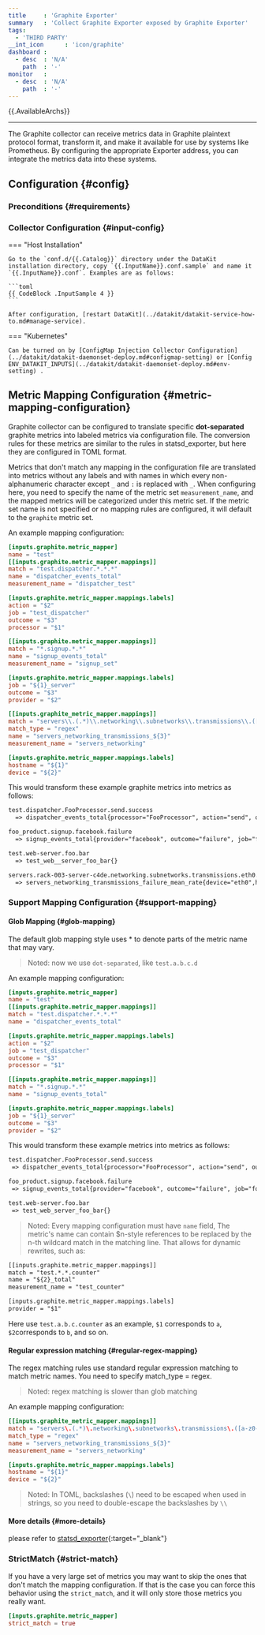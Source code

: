 ```yaml
---
title     : 'Graphite Exporter'
summary   : 'Collect Graphite Exporter exposed by Graphite Exporter'
tags:
  - 'THIRD PARTY'
__int_icon      : 'icon/graphite'
dashboard :
  - desc  : 'N/A'
    path  : '-'
monitor   :
  - desc  : 'N/A'
    path  : '-'
---
```



{{.AvailableArchs}}

---

The Graphite collector can receive metrics data in Graphite plaintext protocol format, transform it, and make it available for use by systems like Prometheus. By configuring the appropriate Exporter address, you can integrate the metrics data into these systems.

## Configuration {#config}

### Preconditions {#requirements}

### Collector Configuration {#input-config}
<!-- markdownlint-disable MD046 -->
=== "Host Installation"

    Go to the `conf.d/{{.Catalog}}` directory under the DataKit installation directory, copy `{{.InputName}}.conf.sample` and name it `{{.InputName}}.conf`. Examples are as follows:

    ```toml
    {{ CodeBlock .InputSample 4 }}
    ```

    After configuration, [restart DataKit](../datakit/datakit-service-how-to.md#manage-service).

=== "Kubernetes"

    Can be turned on by [ConfigMap Injection Collector Configuration](../datakit/datakit-daemonset-deploy.md#configmap-setting) or [Config ENV_DATAKIT_INPUTS](../datakit/datakit-daemonset-deploy.md#env-setting) .
<!-- markdownlint-enable -->

## Metric Mapping Configuration {#metric-mapping-configuration}

Graphite collector can be configured to translate specific **dot-separated** graphite metrics into labeled metrics via configuration file. The conversion rules for these metrics are similar to the rules in statsd_exporter, but here they are configured in TOML format.

Metrics that don't match any mapping in the configuration file are translated into metrics without any labels and with names in which every non-alphanumeric character except `_` and `:` is replaced with `_`. When configuring here, you need to specify the name of the metric set `measurement_name`, and the mapped metrics will be categorized under this metric set. If the metric set name is not specified or no mapping rules are configured, it will default to the `graphite` metric set.

An example mapping configuration:

```toml
[inputs.graphite.metric_mapper]
name = "test"
[[inputs.graphite.metric_mapper.mappings]]
match = "test.dispatcher.*.*.*"
name = "dispatcher_events_total"
measurement_name = "dispatcher_test"

[inputs.graphite.metric_mapper.mappings.labels]
action = "$2"
job = "test_dispatcher"
outcome = "$3"
processor = "$1"

[[inputs.graphite.metric_mapper.mappings]]
match = "*.signup.*.*"
name = "signup_events_total"
measurement_name = "signup_set"

[inputs.graphite.metric_mapper.mappings.labels]
job = "${1}_server"
outcome = "$3"
provider = "$2"

[[inputs.graphite_metric_mapper.mappings]]
match = "servers\\.(.*)\\.networking\\.subnetworks\\.transmissions\\.([a-z0-9-]+)\\.(.*)"
match_type = "regex"
name = "servers_networking_transmissions_${3}"
measurement_name = "servers_networking"

[inputs.graphite.metric_mapper.mappings.labels]
hostname = "${1}"
device = "${2}"
```

This would transform these example graphite metrics into metrics as follows:

```txt
test.dispatcher.FooProcessor.send.success
  => dispatcher_events_total{processor="FooProcessor", action="send", outcome="success", job="test_dispatcher"}

foo_product.signup.facebook.failure
  => signup_events_total{provider="facebook", outcome="failure", job="foo_product_server"}

test.web-server.foo.bar
  => test_web__server_foo_bar{}

servers.rack-003-server-c4de.networking.subnetworks.transmissions.eth0.failure.mean_rate
  => servers_networking_transmissions_failure_mean_rate{device="eth0",hostname="rack-003-server-c4de"}
```

### Support Mapping Configuration {#support-mapping}

#### Glob Mapping {#glob-mapping}

The default glob mapping style uses * to denote parts of the metric name that may vary.

> Noted: now we use `dot-separated`, like `test.a.b.c.d`

An example mapping configuration:

```toml
[inputs.graphite.metric_mapper]
name = "test"
[[inputs.graphite.metric_mapper.mappings]]
match = "test.dispatcher.*.*.*"
name = "dispatcher_events_total"

[inputs.graphite.metric_mapper.mappings.labels]
action = "$2"
job = "test_dispatcher"
outcome = "$3"
processor = "$1"

[[inputs.graphite.metric_mapper.mappings]]
match = "*.signup.*.*"
name = "signup_events_total"

[inputs.graphite.metric_mapper.mappings.labels]
job = "${1}_server"
outcome = "$3"
provider = "$2"
```

This would transform these example metrics into metrics as follows:

```txt
test.dispatcher.FooProcessor.send.success
 => dispatcher_events_total{processor="FooProcessor", action="send", outcome="success", job="test_dispatcher"}

foo_product.signup.facebook.failure
 => signup_events_total{provider="facebook", outcome="failure", job="foo_product_server"}

test.web-server.foo.bar
 => test_web_server_foo_bar{}
```

> Noted: Every mapping configuration must have `name` field, The metric's name can contain $n-style references to be replaced by the n-th wildcard match in the matching line. That allows for dynamic rewrites, such as:

```txt
[[inputs.graphite.metric_mapper.mappings]]
match = "test.*.*.counter"
name = "${2}_total"
measurement_name = "test_counter"

[inputs.graphite.metric_mapper.mappings.labels]
provider = "$1"
```

Here use `test.a.b.c.counter` as an example, `$1` corresponds to `a`, `$2`corresponds to `b`, and so on.

#### Regular expression matching {#regular-regex-mapping}

The regex matching rules use standard regular expression matching to match metric names. You need to specify match_type = regex.

> Noted: regex matching is slower than glob matching

An example mapping configuration:

```toml
[[inputs.graphite_metric_mapper.mappings]]
match = "servers\.(.*)\.networking\.subnetworks\.transmissions\.([a-z0-9-]+)\.(.*)"
match_type = "regex"
name = "servers_networking_transmissions_${3}"
measurement_name = "servers_networking"

[inputs.graphite.metric_mapper.mappings.labels]
hostname = "${1}"
device = "${2}"
```

> Noted: In TOML, backslashes (`\`) need to be escaped when used in strings, so you need to double-escape the backslashes by `\\`

#### More details {#more-details}

please refer to [statsd_exporter](https://github.com/prometheus/statsd_exporter){:target="_blank"}

### StrictMatch {#strict-match}

If you have a very large set of metrics you may want to skip the ones that don't match the mapping configuration. If that is the case you can force this behavior using the `strict_match`, and it will only store those metrics you really want.

```toml
[inputs.graphite.metric_mapper]
strict_match = true
```
